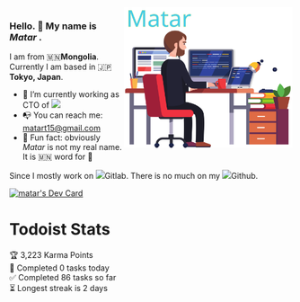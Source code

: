 
<img align="right" src="./matar.svg" width="300" height="250">
<!-- <img src="https://raw.githubusercontent.com/matart15/matart15/master/coder.svg" width="100%" height="250"> -->

### Hello. 👋 My name is *Matar* . 

I am from 🇲🇳**Mongolia**. Currently I am based in 🇯🇵**Tokyo, Japan**. 

- 🔭 I’m currently working as CTO of [<img src="http://www.goldware.jp/wp-content/uploads/2017/10/goldware-logo7.png" height="24" />](http://www.goldware.jp/)
- 📭 You can reach me: matart15@gmail.com
- 🤭 Fun fact: obviously *Matar* is not my real name. It is 🇲🇳 word for 🐊


Since I mostly work on <img src="https://cdn-icons-png.flaticon.com/24/5968/5968853.png" width="10" />Gitlab. There is no much on my <img src="https://cdn-icons-png.flaticon.com/24/733/733609.png" width="10" />Github. 

<a href="https://app.daily.dev/matart15"><img src="https://api.daily.dev/devcards/4747396cdd8f4de9a4e4957ca7b70c44.png?r=6tm" width="400" alt="matar's Dev Card"/></a>

# Todoist Stats

<!-- TODO-IST:START -->
🏆  3,223 Karma Points           
🌸  Completed 0 tasks today           
✅  Completed 86 tasks so far           
⏳  Longest streak is 2 days
<!-- TODO-IST:END -->

